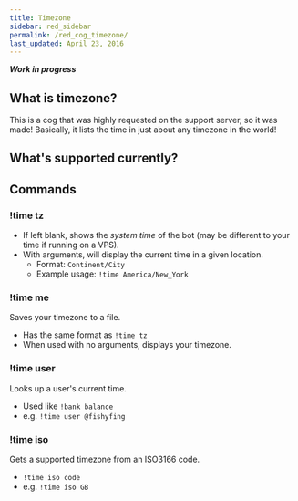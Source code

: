 ```yaml
---
title: Timezone
sidebar: red_sidebar
permalink: /red_cog_timezone/
last_updated: April 23, 2016 
---
```


***Work in progress***

## What is timezone?

This is a cog that was highly requested on the support server, so it was made! Basically, it lists the time in just about any timezone in the world!

## What's supported currently?

## Commands

### !time tz

+ If left blank, shows the *system time* of the bot (may be different to your time if running on a VPS).
+ With arguments, will display the current time in a given location.
  + Format: `Continent/City`
  + Example usage: `!time America/New_York`

### !time me

Saves your timezone to a file.
+ Has the same format as `!time tz`
+ When used with no arguments, displays your timezone.

### !time user

Looks up a user's current time.
+ Used like `!bank balance`
+ e.g. `!time user @fishyfing`

### !time iso

Gets a supported timezone from an ISO3166 code.
+ `!time iso code`
+ e.g. `!time iso GB`